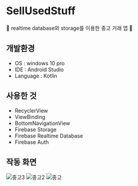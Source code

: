 # SellUsedStuff
🚛 realtime database와 storage를 이용한 중고 거래 앱 🚛

## 개발환경

* OS : windows 10 pro
* IDE : Android Studio
* Language : Kotlin

## 사용한 것

* RecyclerView
* ViewBinding
* BottomNavigationView
* Firebase Storage
* Firebase Realtime Database
* Firebase Auth

## 작동 화면

![중고3](https://user-images.githubusercontent.com/62370144/139225670-d9f929e5-c680-4320-8be2-5d4744db71b3.PNG)
![중고2](https://user-images.githubusercontent.com/62370144/139225677-19f4ed9c-48a1-451e-965b-cc0a1226c89b.PNG)
![중고](https://user-images.githubusercontent.com/62370144/139225679-3f4a1b4e-597e-43a7-8473-20a31a62e47e.PNG)

